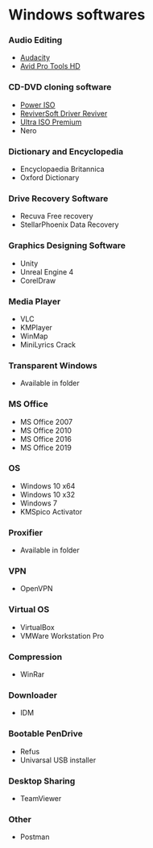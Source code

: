 # Windows softwares
### Audio Editing
 * [Audacity](https://www.bicfic.com/audacity-crack-full/)
 * [Avid Pro Tools HD](http://www.vstcrack.com/pro-tools-hd-12-5-win/)
### CD-DVD cloning software 
 * [Power ISO]()
 * [ReviverSoft Driver Reviver]()
 * [Ultra ISO Premium]()
 * Nero
### Dictionary and Encyclopedia
 * Encyclopaedia Britannica
 * Oxford Dictionary
### Drive Recovery Software
 * Recuva Free recovery
 * StellarPhoenix Data Recovery
### Graphics Designing Software
 * Unity
 * Unreal Engine 4
 * CorelDraw
### Media Player
 * VLC
 * KMPlayer
 * WinMap
 * MiniLyrics Crack
### Transparent Windows
 * Available in folder
### MS Office
 * MS Office 2007
 * MS Office 2010
 * MS Office 2016
 * MS Office 2019
### OS
 * Windows 10 x64
 * Windows 10 x32
 * Windows 7
 * KMSpico Activator
### Proxifier
 * Available in folder
### VPN
 * OpenVPN
### Virtual OS
 * VirtualBox
 * VMWare Workstation Pro
### Compression
 * WinRar
### Downloader
 * IDM
### Bootable PenDrive
 * Refus
 * Univarsal USB installer
### Desktop Sharing
 * TeamViewer
### Other
 * Postman

 
